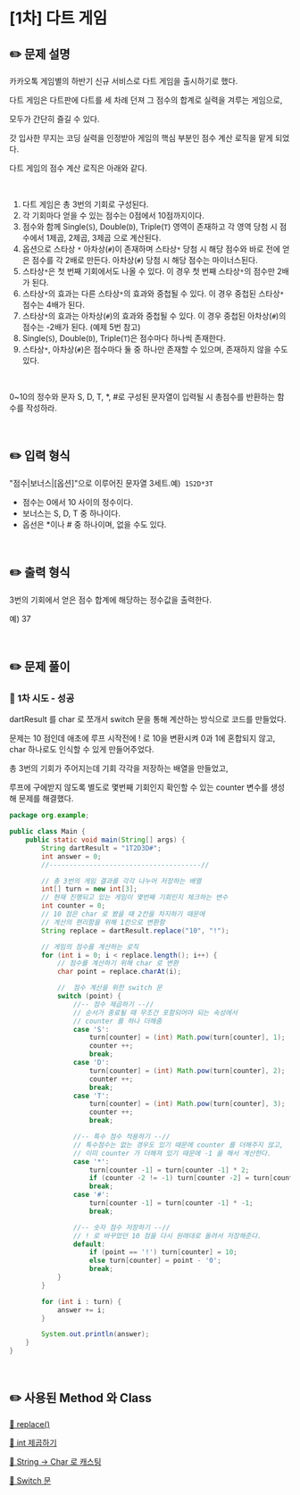# [1차] 다트 게임

## ✏️ 문제 설명

카카오톡 게임별의 하반기 신규 서비스로 다트 게임을 출시하기로 했다. 

다트 게임은 다트판에 다트를 세 차례 던져 그 점수의 합계로 실력을 겨루는 게임으로, 

모두가 간단히 즐길 수 있다.

갓 입사한 무지는 코딩 실력을 인정받아 게임의 핵심 부분인 점수 계산 로직을 맡게 되었다. 

다트 게임의 점수 계산 로직은 아래와 같다.

<br>

1. 다트 게임은 총 3번의 기회로 구성된다.
2. 각 기회마다 얻을 수 있는 점수는 0점에서 10점까지이다.
3. 점수와 함께 Single(`S`), Double(`D`), Triple(`T`) 영역이 존재하고 각 영역 당첨 시 점수에서 1제곱, 2제곱, 3제곱 으로 계산된다.
4. 옵션으로 스타상 `*` 아차상(`#`)이 존재하며 스타상`*` 당첨 시 해당 점수와 바로 전에 얻은 점수를 각 2배로 만든다. 아차상(`#`) 당첨 시 해당 점수는 마이너스된다.
5. 스타상`*`은 첫 번째 기회에서도 나올 수 있다. 이 경우 첫 번째 스타상`*`의 점수만 2배가 된다. 
6. 스타상`*`의 효과는 다른 스타상`*`의 효과와 중첩될 수 있다. 이 경우 중첩된 스타상`*` 점수는 4배가 된다. 
7. 스타상`*`의 효과는 아차상(`#`)의 효과와 중첩될 수 있다. 이 경우 중첩된 아차상(`#`)의 점수는 -2배가 된다. (예제 5번 참고)
8. Single(`S`), Double(`D`), Triple(`T`)은 점수마다 하나씩 존재한다.
9. 스타상`*`, 아차상(`#`)은 점수마다 둘 중 하나만 존재할 수 있으며, 존재하지 않을 수도 있다.

<br>

0~10의 정수와 문자 S, D, T, *, #로 구성된 문자열이 입력될 시 총점수를 반환하는 함수를 작성하라.

<br>

## ✏️ **입력 형식**

"점수|보너스|[옵션]"으로 이루어진 문자열 3세트.예)  `1S2D*3T`

- 점수는 0에서 10 사이의 정수이다.
- 보너스는 S, D, T 중 하나이다.
- 옵선은 *이나 # 중 하나이며, 없을 수도 있다.

<br>

## ✏️ **출력 형식**

3번의 기회에서 얻은 점수 합계에 해당하는 정수값을 출력한다.

예) 37

<br>

## ✏️ 문제 풀이

### 📍 1차 시도 - 성공

dartResult 를 char 로 쪼개서 switch 문을 통해 계산하는 방식으로 코드를 만들었다.

문제는 10 점인데 애초에 루프 시작전에 ! 로 10을 변환시켜 0과 1에 혼합되지 않고,
char 하나로도 인식할 수 있게 만들어주었다.

총 3번의 기회가 주어지는데 기회 각각을 저장하는 배열을 만들었고,

루프에 구에받지 않도록 별도로 몇번째 기회인지 확인할 수 있는 counter 변수를 생성해 문제를 해결했다.

```java
package org.example;

public class Main {
    public static void main(String[] args) {
        String dartResult = "1T2D3D#";
        int answer = 0;
        //--------------------------------------//

        // 총 3번의 게임 결과를 각각 나누어 저장하는 배열
        int[] turn = new int[3];
        // 현재 진행되고 있는 게임이 몇번째 기회인지 체크하는 변수
        int counter = 0;
        // 10 점은 char 로 봤을 때 2칸을 차지하기 때문에 
        // 계산의 편리함을 위해 1칸으로 변환함
        String replace = dartResult.replace("10", "!");

        // 게임의 점수를 계산하는 로직
        for (int i = 0; i < replace.length(); i++) {
            // 점수를 계산하기 위해 char 로 변환
            char point = replace.charAt(i);

            //  점수 계산을 위한 switch 문
            switch (point) {
                //-- 점수 제곱하기 --// 
                // 순서가 종료될 때 무조건 포함되어야 되는 속성에서
                // counter 를 하나 더해줌 
                case 'S':
                    turn[counter] = (int) Math.pow(turn[counter], 1);
                    counter ++;
                    break;
                case 'D':
                    turn[counter] = (int) Math.pow(turn[counter], 2);
                    counter ++;
                    break;
                case 'T':
                    turn[counter] = (int) Math.pow(turn[counter], 3);
                    counter ++;
                    break;

                //-- 특수 점수 적용하기 --//
                // 특수점수는 없는 경우도 있기 때문에 counter 를 더해주지 않고,
                // 이미 counter 가 더해져 있기 때문에 -1 을 해서 계산한다.
                case '*':
                    turn[counter -1] = turn[counter -1] * 2;
                    if (counter -2 != -1) turn[counter -2] = turn[counter -2] * 2;
                    break;
                case '#':
                    turn[counter -1] = turn[counter -1] * -1;
                    break;

                //-- 숫자 점수 저장하기 --//
                // ! 로 바꾸었던 10 점을 다시 원래대로 돌려서 저장해준다.
                default:
                    if (point == '!') turn[counter] = 10;
                    else turn[counter] = point - '0';
                    break;
            }
        }

        for (int i : turn) {
            answer += i;
        }

        System.out.println(answer);
    }
}
```

<br>

## ✏️ 사용된 Method 와 Class

[🔗 replace()](https://github.com/choideakook/TIL/blob/main/Class%20%26%20Method/22-11-30%20repalce().md)

[🔗 int 제곱하기](http://mwultong.blogspot.com/2007/03/java-raise-power-pow.html)

[🔗 String → Char 로 캐스팅](https://java119.tistory.com/106)

[🔗 Switch 문](https://wikidocs.net/263)